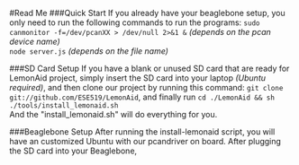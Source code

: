 #Read Me
###Quick Start
If you already have your beaglebone setup, you only need to run the following commands to run the programs:
`sudo canmonitor -f=/dev/pcanXX > /dev/null 2>&1 &`  *(depends on the pcan device name)*  
`node server.js` *(depends on the file name)*  

###SD Card Setup
If you have a blank or unused SD card that are ready for LemonAid project, simply insert the SD card into your laptop *(Ubuntu required)*,
and then clone our project by running this command: `git clone git://github.com/ESE519/LemonAid`, and finally run 
`cd ./LemonAid && sh ./tools/install_lemonaid.sh`  
And the "install\_lemonaid.sh" will do everything for you.

###Beaglebone Setup
After running the install-lemonaid script, you will have an customized Ubuntu with our pcandriver on board. After plugging the SD card into your Beaglebone, 
